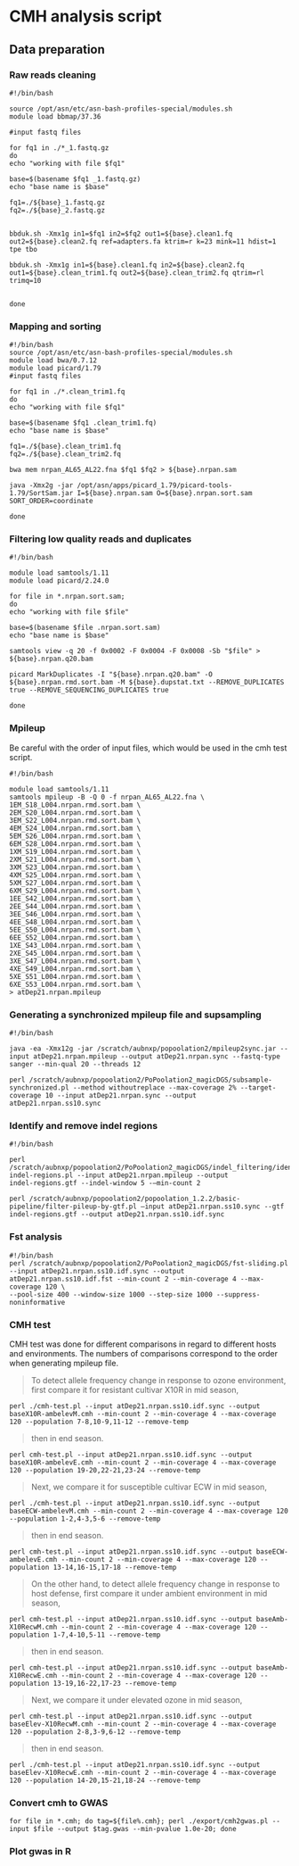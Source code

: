 # CMH analysis script

## Data preparation

### Raw reads cleaning

    #!/bin/bash

    source /opt/asn/etc/asn-bash-profiles-special/modules.sh
    module load bbmap/37.36

    #input fastq files

    for fq1 in ./*_1.fastq.gz
    do
    echo "working with file $fq1"

    base=$(basename $fq1 _1.fastq.gz)
    echo "base name is $base"

    fq1=./${base}_1.fastq.gz
    fq2=./${base}_2.fastq.gz


    bbduk.sh -Xmx1g in1=$fq1 in2=$fq2 out1=${base}.clean1.fq out2=${base}.clean2.fq ref=adapters.fa ktrim=r k=23 mink=11 hdist=1 tpe tbo

    bbduk.sh -Xmx1g in1=${base}.clean1.fq in2=${base}.clean2.fq out1=${base}.clean_trim1.fq out2=${base}.clean_trim2.fq qtrim=rl trimq=10


    done

### Mapping and sorting

    #!/bin/bash
    source /opt/asn/etc/asn-bash-profiles-special/modules.sh
    module load bwa/0.7.12
    module load picard/1.79
    #input fastq files

    for fq1 in ./*.clean_trim1.fq
    do
    echo "working with file $fq1"

    base=$(basename $fq1 .clean_trim1.fq)
    echo "base name is $base"

    fq1=./${base}.clean_trim1.fq
    fq2=./${base}.clean_trim2.fq

    bwa mem nrpan_AL65_AL22.fna $fq1 $fq2 > ${base}.nrpan.sam

    java -Xmx2g -jar /opt/asn/apps/picard_1.79/picard-tools-1.79/SortSam.jar I=${base}.nrpan.sam O=${base}.nrpan.sort.sam SORT_ORDER=coordinate

    done

### Filtering low quality reads and duplicates

    #!/bin/bash

    module load samtools/1.11
    module load picard/2.24.0

    for file in *.nrpan.sort.sam;
    do
    echo "working with file $file"

    base=$(basename $file .nrpan.sort.sam)
    echo "base name is $base"
    
    samtools view -q 20 -f 0x0002 -F 0x0004 -F 0x0008 -Sb "$file" > ${base}.nrpan.q20.bam

    picard MarkDuplicates -I "${base}.nrpan.q20.bam" -O ${base}.nrpan.rmd.sort.bam -M ${base}.dupstat.txt --REMOVE_DUPLICATES true --REMOVE_SEQUENCING_DUPLICATES true

    done

### Mpileup

Be careful with the order of input files, which would be used in the cmh test script.

    #!/bin/bash

    module load samtools/1.11
    samtools mpileup -B -Q 0 -f nrpan_AL65_AL22.fna \
    1EM_S18_L004.nrpan.rmd.sort.bam \
    2EM_S20_L004.nrpan.rmd.sort.bam \
    3EM_S22_L004.nrpan.rmd.sort.bam \
    4EM_S24_L004.nrpan.rmd.sort.bam \
    5EM_S26_L004.nrpan.rmd.sort.bam \
    6EM_S28_L004.nrpan.rmd.sort.bam \
    1XM_S19_L004.nrpan.rmd.sort.bam \
    2XM_S21_L004.nrpan.rmd.sort.bam \
    3XM_S23_L004.nrpan.rmd.sort.bam \
    4XM_S25_L004.nrpan.rmd.sort.bam \
    5XM_S27_L004.nrpan.rmd.sort.bam \
    6XM_S29_L004.nrpan.rmd.sort.bam \
    1EE_S42_L004.nrpan.rmd.sort.bam \
    2EE_S44_L004.nrpan.rmd.sort.bam \
    3EE_S46_L004.nrpan.rmd.sort.bam \
    4EE_S48_L004.nrpan.rmd.sort.bam \
    5EE_S50_L004.nrpan.rmd.sort.bam \
    6EE_S52_L004.nrpan.rmd.sort.bam \
    1XE_S43_L004.nrpan.rmd.sort.bam \
    2XE_S45_L004.nrpan.rmd.sort.bam \
    3XE_S47_L004.nrpan.rmd.sort.bam \
    4XE_S49_L004.nrpan.rmd.sort.bam \
    5XE_S51_L004.nrpan.rmd.sort.bam \
    6XE_S53_L004.nrpan.rmd.sort.bam \
    > atDep21.nrpan.mpileup

### Generating a synchronized mpileup file and supsampling

    #!/bin/bash

    java -ea -Xmx12g -jar /scratch/aubnxp/popoolation2/mpileup2sync.jar --input atDep21.nrpan.mpileup --output atDep21.nrpan.sync --fastq-type sanger --min-qual 20 --threads 12

    perl /scratch/aubnxp/popoolation2/PoPoolation2_magicDGS/subsample-synchronized.pl --method withoutreplace --max-coverage 2% --target-coverage 10 --input atDep21.nrpan.sync --output atDep21.nrpan.ss10.sync

### Identify and remove indel regions

    #!/bin/bash

    perl /scratch/aubnxp/popoolation2/PoPoolation2_magicDGS/indel_filtering/identify-indel-regions.pl --input atDep21.nrpan.mpileup --output
    indel-regions.gtf --indel-window 5 -–min-count 2

    perl /scratch/aubnxp/popoolation2/popoolation_1.2.2/basic-pipeline/filter-pileup-by-gtf.pl –input atDep21.nrpan.ss10.sync --gtf indel-regions.gtf --output atDep21.nrpan.ss10.idf.sync

### Fst analysis

    #!/bin/bash
    perl /scratch/aubnxp/popoolation2/PoPoolation2_magicDGS/fst-sliding.pl --input atDep21.nrpan.ss10.idf.sync --output atDep21.nrpan.ss10.idf.fst --min-count 2 --min-coverage 4 --max-coverage 120 \
    --pool-size 400 --window-size 1000 --step-size 1000 --suppress-noninformative 

### CMH test

CMH test was done for different comparisons in regard to different hosts and environments. The numbers of comparisons correspond to the order when generating mpileup file.

> To detect allele frequency change in response to ozone environment, first compare it for resistant cultivar X10R in mid season,

    perl ./cmh-test.pl --input atDep21.nrpan.ss10.idf.sync --output baseX10R-ambelevM.cmh --min-count 2 --min-coverage 4 --max-coverage 120 --population 7-8,10-9,11-12 --remove-temp

> then in end season.

    perl cmh-test.pl --input atDep21.nrpan.ss10.idf.sync --output baseX10R-ambelevE.cmh --min-count 2 --min-coverage 4 --max-coverage 120 --population 19-20,22-21,23-24 --remove-temp 

> Next, we compare it for susceptible cultivar ECW in mid season,

    perl ./cmh-test.pl --input atDep21.nrpan.ss10.idf.sync --output baseECW-ambelevM.cmh --min-count 2 --min-coverage 4 --max-coverage 120 --population 1-2,4-3,5-6 --remove-temp 

> then in end season.

    perl cmh-test.pl --input atDep21.nrpan.ss10.idf.sync --output baseECW-ambelevE.cmh --min-count 2 --min-coverage 4 --max-coverage 120 --population 13-14,16-15,17-18 --remove-temp

> On the other hand, to detect allele frequency change in response to host defense, first compare it under ambient environment in mid season,

    perl cmh-test.pl --input atDep21.nrpan.ss10.idf.sync --output baseAmb-X10RecwM.cmh --min-count 2 --min-coverage 4 --max-coverage 120 --population 1-7,4-10,5-11 --remove-temp

> then in end season.

    perl cmh-test.pl --input atDep21.nrpan.ss10.idf.sync --output baseAmb-X10RecwE.cmh --min-count 2 --min-coverage 4 --max-coverage 120 --population 13-19,16-22,17-23 --remove-temp

> Next, we compare it under elevated ozone in mid season,

    perl cmh-test.pl --input atDep21.nrpan.ss10.idf.sync --output baseElev-X10RecwM.cmh --min-count 2 --min-coverage 4 --max-coverage 120 --population 2-8,3-9,6-12 --remove-temp

> then in end season.

    perl ./cmh-test.pl --input atDep21.nrpan.ss10.idf.sync --output baseElev-X10RecwE.cmh --min-count 2 --min-coverage 4 --max-coverage 120 --population 14-20,15-21,18-24 --remove-temp

### Convert cmh to GWAS

    for file in *.cmh; do tag=${file%.cmh}; perl ./export/cmh2gwas.pl --input $file --output $tag.gwas --min-pvalue 1.0e-20; done

### Plot gwas in R